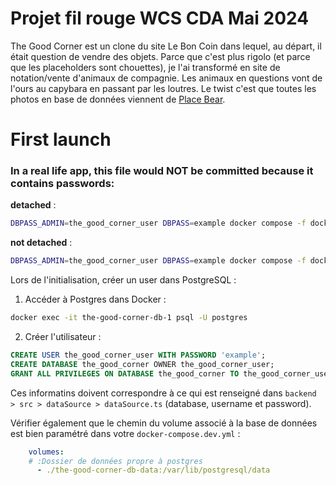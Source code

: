 # Projet fil rouge WCS CDA Mai 2024

The Good Corner est un clone du site Le Bon Coin dans lequel, au départ, il était question de vendre des objets. Parce que c'est plus rigolo (et parce que les placeholders sont chouettes), je l'ai transformé en site de notation/vente d'animaux de compagnie. Les animaux en questions vont de l'ours au capybara en passant par les loutres. Le twist c'est que toutes les photos en base de données viennent de [Place Bear](https://placebear.com/). 

# First launch

### In a real life app, this file would NOT be committed because it contains passwords:
**detached** : 
```sh
DBPASS_ADMIN=the_good_corner_user DBPASS=example docker compose -f docker-compose.dev.yml up -d --build --force-recreate
```

**not detached** : 
```sh
DBPASS_ADMIN=the_good_corner_user DBPASS=example docker compose -f docker-compose.dev.yml up --build --force-recreate
```

Lors de l'initialisation, créer un user dans PostgreSQL : 
1. Accéder à Postgres dans Docker : 
```sh
docker exec -it the-good-corner-db-1 psql -U postgres
```
2. Créer l'utilisateur : 
```sql
CREATE USER the_good_corner_user WITH PASSWORD 'example';
CREATE DATABASE the_good_corner OWNER the_good_corner_user;
GRANT ALL PRIVILEGES ON DATABASE the_good_corner TO the_good_corner_user;
```

Ces informatins doivent correspondre à ce qui est renseigné dans `backend > src > dataSource > dataSource.ts` (database, username et password).

Vérifier également que le chemin du volume associé à la base de données est bien paramétré dans votre `docker-compose.dev.yml` : 
```yml
    volumes:
    # :Dossier de données propre à postgres
      - ./the-good-corner-db-data:/var/lib/postgresql/data
```
